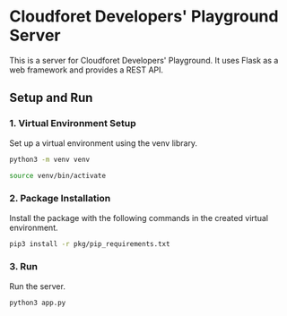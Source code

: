 # Cloudforet Developers' Playground Server
This is a server for Cloudforet Developers' Playground.
It uses Flask as a web framework and provides a REST API.

## Setup and Run

### 1. Virtual Environment Setup
Set up a virtual environment using the venv library.
```bash
python3 -m venv venv
```
```bash
source venv/bin/activate
```

### 2. Package Installation
Install the package with the following commands in the created virtual environment.

```bash
pip3 install -r pkg/pip_requirements.txt
```

### 3. Run
Run the server.
```bash
python3 app.py
```